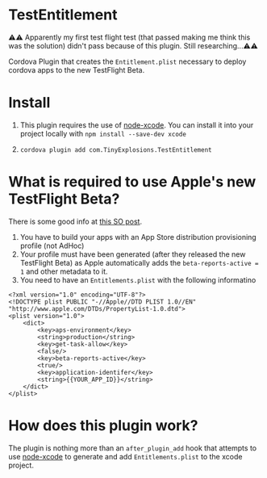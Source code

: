 TestEntitlement
=========================

:warning::warning: Apparently my first test flight test (that passed making me think this was the solution) didn't pass because of this plugin. Still researching...:warning::warning:

Cordova Plugin that creates the `Entitlement.plist` necessary to deploy cordova apps to the new TestFlight Beta.

# Install

1. This plugin requires the use of [node-xcode](https://github.com/alunny/node-xcode). You can install it into your project locally with `npm install --save-dev xcode`

2. `cordova plugin add com.TinyExplosions.TestEntitlement`

# What is required to use Apple's new TestFlight Beta?

There is some good info at [this SO post](http://stackoverflow.com/questions/25756669/app-does-not-contain-the-correct-beta-entitlement).

1. You have to build your apps with an App Store distribution provisioning profile (not AdHoc)
2. Your profile must have been generated (after they released the new TestFlight Beta) as Apple automatically adds the `beta-reports-active = 1` and other metadata to it.
3. You need to have an `Entitlements.plist` with the following informatino

```
<?xml version="1.0" encoding="UTF-8"?>
<!DOCTYPE plist PUBLIC "-//Apple//DTD PLIST 1.0//EN" "http://www.apple.com/DTDs/PropertyList-1.0.dtd">
<plist version="1.0">
    <dict>
        <key>aps-environment</key>
        <string>production</string>
        <key>get-task-allow</key>
        <false/>
        <key>beta-reports-active</key>
        <true/>
        <key>application-identifer</key>
        <string>{{YOUR_APP_ID}}</string>
    </dict>
</plist>
```

# How does this plugin work?

The plugin is nothing more than an `after_plugin_add` hook that attempts to use [node-xcode](https://github.com/alunny/node-xcode) to generate and add `Entitlements.plist` to the xcode project.
